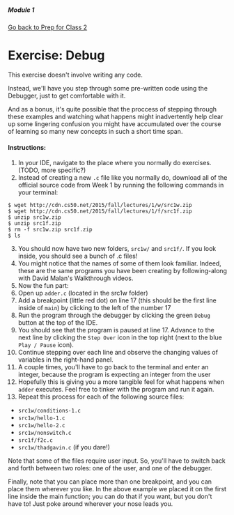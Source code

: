 ##### Module 1
[Go back to Prep for Class 2](../../class2-prep)
# Exercise: Debug

This exercise doesn't involve writing any code. 

Instead, we'll have you step through some pre-written code using the Debugger, just to get comfortable with it.

And as a bonus, it's quite possible that the proccess of stepping through these examples and
watching what happens might inadvertently help clear up some lingering confusion
you might have accumulated over the course of learning so many new concepts in such a short time span.

#### Instructions:
1. In your IDE, navigate to the place where you normally do exercises. (TODO, more specific?)
2. Instead of creating a new `.c` file like you normally do, download all of the official source code
from Week 1 by running the following commands in your terminal:
  ```
  $ wget http://cdn.cs50.net/2015/fall/lectures/1/w/src1w.zip
  $ wget http://cdn.cs50.net/2015/fall/lectures/1/f/src1f.zip
  $ unzip src1w.zip 
  $ unzip src1f.zip
  $ rm -f src1w.zip src1f.zip
  $ ls
  ```
  
3. You should now have two new folders, `src1w/` and `src1f/`. If you look inside, you should see 
a bunch of .c files!
4. You might notice that the names of some of them look familiar. Indeed, these are the same programs you
have been creating by following-along with David Malan's Walkthrough videos.
5. Now the fun part: 
  1. Open up `adder.c` (located in the src1w folder)
  2. Add a breakpoint (little red dot) on line 17 (this should be the first line inside of `main`) by clicking to the left of the number 17
  3. Run the program through the debugger by clicking the green `Debug` button at the top of the IDE.
  4. You should see that the program is paused at line 17. Advance to the next line by clicking the `Step Over`
  icon in the top right (next to the blue `Play / Pause` icon). 
  5. Continue stepping over each line and observe the changing values of variables in the right-hand panel.
  6. A couple times, you'll have to go back to the terminal and enter an integer, because the program is expecting 
  an integer from the user
  7. Hopefully this is giving you a more tangible feel for what happens when `adder` executes. 
  Feel free to tinker with the program and run it again.
6. Repeat this process for each of the following source files:
  * `src1w/conditions-1.c` 
  * `src1w/hello-1.c` 
  * `src1w/hello-2.c` 
  * `src1w/nonswitch.c`
  * `src1f/f2c.c`
  * `src1w/thadgavin.c` (if you dare!)
 
 Note that some of the files require user input. So, you'll have to switch back and forth between two roles: one of the user, and one of the debugger. 

Finally, note that you can place more than one breakpoint, and you can place them wherever you like. In the above example we placed it on the first line inside the main function; you can do that if you want, but you don't have to! Just poke around wherever your nose leads you.

